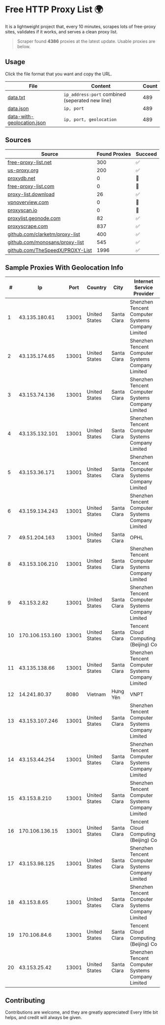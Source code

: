 
# Free HTTP Proxy List 🌍

It is a lightweight project that, every 10 minutes, scrapes lots of free-proxy sites, validates if it works, and serves a clean proxy list.


> Scraper found **4386** proxies at the latest update. Usable proxies are below.

## Usage

Click the file format that you want and copy the URL.


|File|Content|Count|
|----|-------|-----|
|[data.txt](https://raw.githubusercontent.com/themiralay/Proxy-List-World/master/data.txt)|`ip_address:port` combined (seperated new line)|489|
|[data.json](https://raw.githubusercontent.com/themiralay/Proxy-List-World/master/data.json)|`ip, port`|489|
|[data-with-geolocation.json](https://raw.githubusercontent.com/themiralay/Proxy-List-World/master/data-with-geolocation.json)|`ip, port, geolocation`|489|

## Sources

|Source|Found Proxies|Succeed|
|------|-------------|-------|
|[free-proxy-list.net](https://free-proxy-list.net)|300|✅|
|[us-proxy.org](https://www.us-proxy.org)|200|✅|
|[proxydb.net](http://proxydb.net)|0|🚫|
|[free-proxy-list.com](https://free-proxy-list.com/?page=&port=&type%5B%5D=http&type%5B%5D=https&up_time=0&search=Search)|0|🚫|
|[proxy-list.download](https://www.proxy-list.download/HTTP)|26|✅|
|[vpnoverview.com](https://vpnoverview.com/privacy/anonymous-browsing/free-proxy-servers)|0|🚫|
|[proxyscan.io](https://www.proxyscan.io)|0|🚫|
|[proxylist.geonode.com](https://proxylist.geonode.com/api/proxy-list?limit=300&page=1&sort_by=lastChecked&sort_type=desc&protocols=http,https)|82|✅|
|[proxyscrape.com](https://api.proxyscrape.com/v2/?request=displayproxies&protocol=http&timeout=10000&country=all&ssl=all&anonymity=all)|837|✅|
|[github.com/clarketm/proxy-list](https://raw.githubusercontent.com/clarketm/proxy-list/master/proxy-list-raw.txt)|400|✅|
|[github.com/monosans/proxy-list](https://raw.githubusercontent.com/monosans/proxy-list/main/proxies/http.txt)|545|✅|
|[github.com/TheSpeedX/PROXY-List](https://raw.githubusercontent.com/TheSpeedX/PROXY-List/master/http.txt)|1996|✅|


## Sample Proxies With Geolocation Info

|#|Ip|Port|Country|City|Internet Service Provider|
|-|--|----|-------|----|-------------------------|
|1|43.135.180.61|13001|United States|Santa Clara|Shenzhen Tencent Computer Systems Company Limited|
|2|43.135.174.65|13001|United States|Santa Clara|Shenzhen Tencent Computer Systems Company Limited|
|3|43.153.74.136|13001|United States|Santa Clara|Shenzhen Tencent Computer Systems Company Limited|
|4|43.135.132.101|13001|United States|Santa Clara|Shenzhen Tencent Computer Systems Company Limited|
|5|43.153.36.171|13001|United States|Santa Clara|Shenzhen Tencent Computer Systems Company Limited|
|6|43.159.134.243|13001|United States|Santa Clara|Shenzhen Tencent Computer Systems Company Limited|
|7|49.51.204.163|13001|United States|Santa Clara|OPHL|
|8|43.153.106.210|13001|United States|Santa Clara|Shenzhen Tencent Computer Systems Company Limited|
|9|43.153.2.82|13001|United States|Santa Clara|Shenzhen Tencent Computer Systems Company Limited|
|10|170.106.153.160|13001|United States|Santa Clara|Tencent Cloud Computing (Beijing) Co|
|11|43.135.138.66|13001|United States|Santa Clara|Shenzhen Tencent Computer Systems Company Limited|
|12|14.241.80.37|8080|Vietnam|Hưng Yên|VNPT|
|13|43.153.107.246|13001|United States|Santa Clara|Shenzhen Tencent Computer Systems Company Limited|
|14|43.153.44.254|13001|United States|Santa Clara|Shenzhen Tencent Computer Systems Company Limited|
|15|43.153.8.210|13001|United States|Santa Clara|Shenzhen Tencent Computer Systems Company Limited|
|16|170.106.136.15|13001|United States|Santa Clara|Tencent Cloud Computing (Beijing) Co|
|17|43.153.98.125|13001|United States|Santa Clara|Shenzhen Tencent Computer Systems Company Limited|
|18|43.153.8.65|13001|United States|Santa Clara|Shenzhen Tencent Computer Systems Company Limited|
|19|170.106.84.6|13001|United States|Santa Clara|Tencent Cloud Computing (Beijing) Co|
|20|43.153.25.42|13001|United States|Santa Clara|Shenzhen Tencent Computer Systems Company Limited|



## Contributing

Contributions are welcome, and they are greatly appreciated! Every
little bit helps, and credit will always be given.

